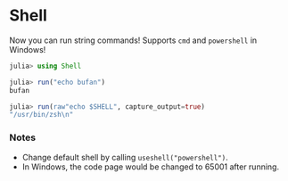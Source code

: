 # Shell

Now you can run string commands!
Supports `cmd` and `powershell` in Windows!

```julia
julia> using Shell

julia> run("echo bufan")
bufan

julia> run(raw"echo $SHELL", capture_output=true)
"/usr/bin/zsh\n"
```

### Notes

* Change default shell by calling `useshell("powershell")`.
* In Windows, the code page would be changed to 65001 after running.
